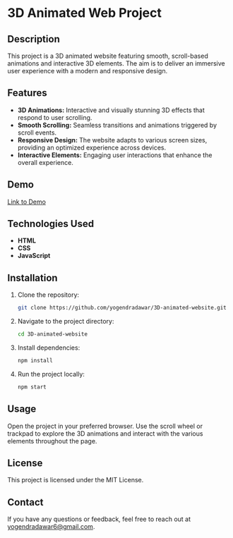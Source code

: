 # 3D Animated Web Project

## Description
This project is a 3D animated website featuring smooth, scroll-based animations and interactive 3D elements. The aim is to deliver an immersive user experience with a modern and responsive design.

## Features
- **3D Animations:** Interactive and visually stunning 3D effects that respond to user scrolling.
- **Smooth Scrolling:** Seamless transitions and animations triggered by scroll events.
- **Responsive Design:** The website adapts to various screen sizes, providing an optimized experience across devices.
- **Interactive Elements:** Engaging user interactions that enhance the overall experience.

## Demo
[Link to Demo](https://animateds.netlify.app/)  
<!-- (Replace `#` with the actual link to your project's live demo.) -->

## Technologies Used
- **HTML**
- **CSS**
- **JavaScript**
<!-- - **Three.js** (or any 3D library you used) -->
<!-- - **GSAP** (for animations, if applicable) -->

## Installation

1. Clone the repository:
   ```bash
   git clone https://github.com/yogendradawar/3D-animated-website.git

2. Navigate to the project directory:
    ```bash
    cd 3D-animated-website

3. Install dependencies:
    ```bash
    npm install

4. Run the project locally:
     ```bash
    npm start

## Usage
Open the project in your preferred browser. Use the scroll wheel or trackpad to explore the 3D animations and interact with the various elements throughout the page.

## License
This project is licensed under the MIT License.

## Contact
If you have any questions or feedback, feel free to reach out at yogendradawar6@gmail.com.